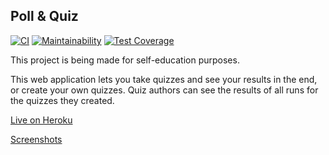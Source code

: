 Poll & Quiz
-----------

[![CI](https://github.com/nteir/pollequiz/actions/workflows/ci_actions.yml/badge.svg)](https://github.com/nteir/pollequiz/actions/workflows/ci_actions.yml)
[![Maintainability](https://api.codeclimate.com/v1/badges/d914b27a0983bcabfefd/maintainability)](https://codeclimate.com/github/nteir/pollequiz/maintainability)
[![Test Coverage](https://api.codeclimate.com/v1/badges/d914b27a0983bcabfefd/test_coverage)](https://codeclimate.com/github/nteir/pollequiz/test_coverage)

This project is being made for self-education purposes.

This web application lets you take quizzes and see your results in the end, or create your own quizzes. Quiz authors can see the results of all runs for the quizzes they created.

[Live on Heroku](https://pollequiz.herokuapp.com/)

[Screenshots](https://pollequiz.herokuapp.com/help/)
